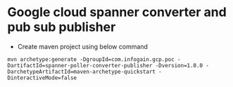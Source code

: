 # Google cloud spanner converter and pub sub publisher

* Create maven project using below command
```
mvn archetype:generate -DgroupId=com.infogain.gcp.poc -DartifactId=spanner-poller-converter-publisher -Dversion=1.0.0 -DarchetypeArtifactId=maven-archetype-quickstart -DinteractiveMode=false
```

